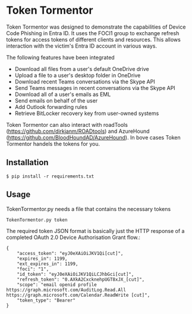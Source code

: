# Token Tormentor
Token Tormentor was designed to demonstrate the capabilities of Device Code Phishing in Entra ID. It uses the FOCI1 group to exchange refresh tokens for access tokens of different clients and resources. This allows interaction with the victim's Entra ID account in various ways.

The following features have been integrated

- Download all files from a user's default OneDrive drive
- Upload a file to a user's desktop folder in OneDrive
- Download recent Teams conversations via the Skype API
- Send Teams messages in recent conversations via the Skype API
- Download all of a user's emails as EML
- Send emails on behalf of the user
- Add Outlook forwarding rules
- Retrieve BitLocker recovery key from user-owned systems

Token Tormentor can also interact with roadTools (https://github.com/dirkjanm/ROADtools) and AzureHound (https://github.com/BloodHoundAD/AzureHound). In bove cases Token Tormentor handels the tokens for you.

## Installation
```
$ pip install -r requirements.txt
```

## Usage
TokenTormentor.py needs a file that contains the necessary tokens
```
TokenTormentor.py token
```

The required token JSON format is basically just the HTTP response of a completed OAuth 2.0 Device Authorisation Grant flow.:
```
{
    "access_token": "eyJ0eXAiOiJKV1Qi[cut]",
    "expires_in": 1199,
    "ext_expires_in": 1199,
    "foci": "1",
    "id_token": "eyJ0eXAiOiJKV1QiLCJhbGci[cut]",
    "refresh_token": "0.AXkA2CxcknehpUGT8xJX_[cut]",
    "scope": "email openid profile https://graph.microsoft.com/AuditLog.Read.All https://graph.microsoft.com/Calendar.ReadWrite [cut]",
    "token_type": "Bearer"
}
```

